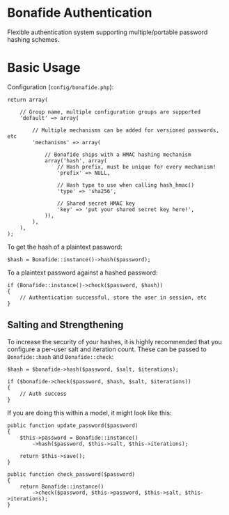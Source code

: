 # Bonafide Authentication

Flexible authentication system supporting multiple/portable password hashing schemes.

# Basic Usage

Configuration (`config/bonafide.php`):

    return array(

        // Group name, multiple configuration groups are supported
        'default' => array(

            // Multiple mechanisms can be added for versioned passwords, etc
            'mechanisms' => array(

                // Bonafide ships with a HMAC hashing mechanism
                array('hash', array(
                    // Hash prefix, must be unique for every mechanism!
                    'prefix' => NULL,

                    // Hash type to use when calling hash_hmac()
                    'type' => 'sha256',

                    // Shared secret HMAC key
                    'key' => 'put your shared secret key here!',
                )),
            ),
        ),
    );

To get the hash of a plaintext password:

    $hash = Bonafide::instance()->hash($password);

To a plaintext password against a hashed password:

    if (Bonafide::instance()->check($password, $hash))
    {
        // Authentication successful, store the user in session, etc
    }

## Salting and Strengthening

To increase the security of your hashes, it is highly recommended that you configure a per-user salt and iteration count. These can be passed to `Bonafide::hash` and `Bonafide::check`:

    $hash = $bonafide->hash($password, $salt, $iterations);

    if ($bonafide->check($password, $hash, $salt, $iterations))
    {
        // Auth success
    }

If you are doing this within a model, it might look like this:

    public function update_password($password)
    {
        $this->password = Bonafide::instance()
            ->hash($password, $this->salt, $this->iterations);

        return $this->save();
    }

    public function check_password($password)
    {
        return Bonafide::instance()
            ->check($password, $this->password, $this->salt, $this->iterations);
    }